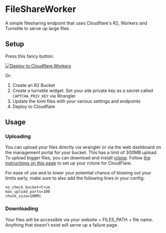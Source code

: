 # FileShareWorker

A simple filesharing endpoint that uses Cloudflare's R2, Workers and Turnstile to serve up large files.

## Setup
Press this fancy button:

[![Deploy to Cloudflare Workers](https://deploy.workers.cloudflare.com/button)](https://deploy.workers.cloudflare.com/?url=https://github.com/socksthewolf/FileShareWorker)

Or:

1. Create an R2 Bucket
2. Create a turnstile widget. Set your site private key as a secret called `CAPTCHA_PRIV_KEY` via Wrangler
3. Update the toml files with your various settings and endpoints
4. Deploy to Cloudflare

## Usage

### Uploading

You can upload your files directly via wrangler or via the web dashboard on the management portal for your bucket. This has a limit of 300MB upload.
To upload bigger files, you can download and install [rclone](https://rclone.org/install/). Follow [the instructions on this page](https://developers.cloudflare.com/r2/examples/rclone/) to set up your rclone for CloudFlare.

For ease of use and to lower your potential chance of blowing out your limits early, make sure to also add the following lines in your config:

```text
no_check_bucket=true
max_upload_parts=100
chunk_size=100Mi
```

### Downloading

Your files will be accessible via your website + FILES_PATH + file name. Anything that doesn't exist will serve up a failure page.
